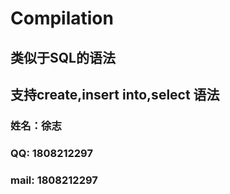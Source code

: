 # Compilation
## 类似于SQL的语法
## 支持create,insert into,select 语法
### 姓名：徐志
### QQ: 1808212297
### mail: 1808212297
